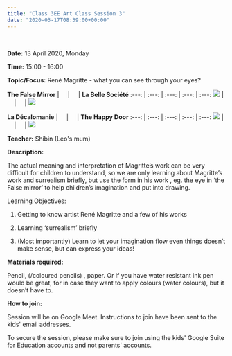 ```yaml
---
title: "Class 3EE Art Class Session 3"
date: "2020-03-17T08:39:00+00:00"
---
```


&nbsp;

**Date:** 13 April 2020, Monday

**Time:** 15:00 - 16:00

**Topic/Focus:** René Magritte - what you can see through your eyes?

**The False Mirror** | &nbsp; &nbsp; | &nbsp; &nbsp; | **La Belle Société**
:---: | :---: | :---: | :---: | :---:
[![](/images/theFalseMirror_tn.jpg)](/images/theFalseMirror.jpg) | &nbsp; &nbsp; | &nbsp; &nbsp; | [![](/images/laBelleSociete_tn.jpg)](/images/laBelleSociete.jpg)
 
**La Décalomanie** | &nbsp; &nbsp; | &nbsp; &nbsp; | **The Happy Door**
:---: | :---: | :---: | :---: | :---:
[![](/images/LaDecalcomanie_tn.jpg)](/images/LaDecalcomanie.jpg) | &nbsp; &nbsp; | &nbsp; &nbsp; | [![](/images/TheHappyDoor_tn.jpeg)](/images/TheHappyDoor.jpeg) 
 
**Teacher:** Shibin (Leo's mum)

**Description:**

The actual meaning and interpretation of Magritte’s work can be very difficult for children to understand, so we are only learning about Magritte’s work and surrealism briefly, but use the form in his work , eg. the eye in ‘the False mirror’ to help children’s imagination and put into drawing.

Learning Objectives:

1. Getting to know artist René Magritte and a few of his works

2. Learning ‘surrealism’ briefly

3. (Most importantly) Learn to let your imagination flow even things doesn’t make sense, but can express your ideas! 

**Materials required:**

Pencil, (/coloured pencils) , paper. Or if you have water resistant ink pen would be great, for in case they want to apply colours (water colours), but it doesn’t have to. 

**How to join:**

Session will be on Google Meet. Instructions to join have been sent to the kids' email addresses.

To secure the session, please make sure to join using the kids' Google Suite for Education accounts and not parents' accounts.

<br/>
<br/>


 